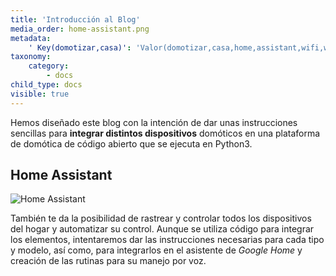 ```yaml
---
title: 'Introducción al Blog'
media_order: home-assistant.png
metadata:
    ' Key(domotizar,casa)': 'Valor(domotizar,casa,home,assistant,wifi,wi-fi,inteligente,luz,tp-link,regleta,python,automatico,aliexpress,amazon)'
taxonomy:
    category:
        - docs
child_type: docs
visible: true
---
```


Hemos diseñado este blog con la intención de dar unas instrucciones sencillas
para **integrar distintos dispositivos** domóticos en una plataforma de domótica
de código abierto que se ejecuta en Python3.

## Home Assistant

![Home Assistant](home-assistant.png)

También te da la posibilidad de rastrear y controlar todos los dispositivos del hogar y automatizar su control.
Aunque se utiliza código para integrar los elementos, intentaremos dar las instrucciones necesarias para cada tipo y modelo, así como, para integrarlos en el asistente de _Google Home_ y creación de las rutinas para su manejo por voz. 
